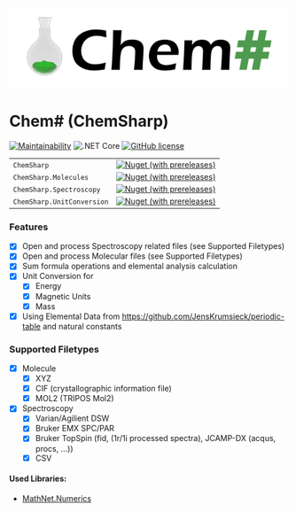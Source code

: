 ![](https://raw.githubusercontent.com/JensKrumsieck/ChemSharp/master/assets/logo.png)
# Chem# (ChemSharp)

[![Maintainability](https://api.codeclimate.com/v1/badges/bb81db40213cc68deb97/maintainability)](https://codeclimate.com/github/JensKrumsieck/ChemSharp/maintainability)
![.NET Core](https://github.com/JensKrumsieck/ChemSharp/workflows/.NET%20Core/badge.svg)
[![GitHub license](https://img.shields.io/github/license/JensKrumsieck/ChemSharp)](https://github.com/JensKrumsieck/ChemSharp/blob/master/LICENSE)

| | |
|-|-|
| `ChemSharp` | [![Nuget (with prereleases)](https://img.shields.io/nuget/vpre/ChemSharp)](https://www.nuget.org/packages/ChemSharp/) |
| `ChemSharp.Molecules` | [![Nuget (with prereleases)](https://img.shields.io/nuget/vpre/ChemSharp.Molecules)](https://www.nuget.org/packages/ChemSharp.Molecules/) |
| `ChemSharp.Spectroscopy` | [![Nuget (with prereleases)](https://img.shields.io/nuget/vpre/ChemSharp.Spectroscopy)](https://www.nuget.org/packages/ChemSharp.Spectroscopy/) |
|`ChemSharp.UnitConversion` | [![Nuget (with prereleases)](https://img.shields.io/nuget/vpre/ChemSharp.UnitConversion)](https://www.nuget.org/packages/ChemSharp.UnitConversion/) |

### Features
* [x] Open and process Spectroscopy related files (see Supported Filetypes)
* [x] Open and process Molecular files (see Supported Filetypes)
* [x] Sum formula operations and elemental analysis calculation
* [x] Unit Conversion for 
	* [x] Energy
	* [x] Magnetic Units
	* [x] Mass
* [x] Using Elemental Data from https://github.com/JensKrumsieck/periodic-table and natural constants

### Supported Filetypes
* [x] Molecule
	* [x] XYZ
	* [x] CIF (crystallographic information file)
	* [x] MOL2 (TRIPOS Mol2)

* [x] Spectroscopy
	* [x] Varian/Agilient DSW
	* [x] Bruker EMX SPC/PAR
	* [x] Bruker TopSpin (fid, (1r/1i processed spectra), JCAMP-DX (acqus, procs, ...))
	* [x] CSV

#### Used Libraries:
* [MathNet.Numerics](https://github.com/mathnet/mathnet-numerics)
